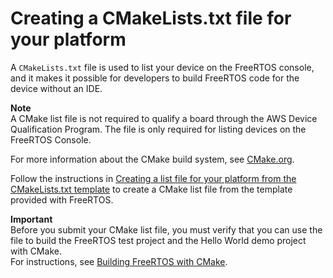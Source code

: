 # Creating a CMakeLists\.txt file for your platform<a name="afq-cmake"></a>

A `CMakeLists.txt` file is used to list your device on the FreeRTOS console, and it makes it possible for developers to build FreeRTOS code for the device without an IDE\.

**Note**  
A CMake list file is not required to qualify a board through the AWS Device Qualification Program\. The file is only required for listing devices on the FreeRTOS Console\.

For more information about the CMake build system, see [CMake\.org](https://cmake.org/overview/)\.

Follow the instructions in [Creating a list file for your platform from the CMakeLists\.txt template](cmake-template.md) to create a CMake list file from the template provided with FreeRTOS\.

**Important**  
Before you submit your CMake list file, you must verify that you can use the file to build the FreeRTOS test project and the Hello World demo project with CMake\.  
For instructions, see [Building FreeRTOS with CMake](building-cmake.md)\.